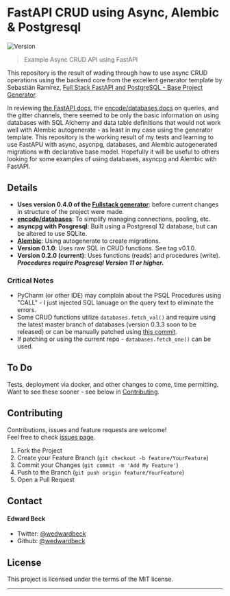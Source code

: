 # FastAPI CRUD using Async, Alembic & Postgresql

<p>
  <img alt="Version" src="https://img.shields.io/badge/version-0.2.0-blue.svg?cacheSeconds=2592000" />
</p>

> Example Async CRUD API using FastAPI

This repository is the result of wading through how to use async CRUD operations 
using the backend core from the excellent generator template by Sebastián Ramírez, 
[Full Stack FastAPI and PostgreSQL - Base Project Generator][tiangolo/fullstack].

In reviewing [the FastAPI docs][fastapidocs], the [encode/databases docs][databases-queries]
on queries, and the gitter channels, there seemed to be only the basic 
information on using databases with SQL Alchemy and data table 
definitions that would not work well with Alembic autogenerate - as least in 
my case using the generator template.  This repository is the working result
of my tests and learning to use FastAPU with async, asycnpg, databases, and Alembic 
autogenerated migrations with declarative base model.  Hopefully it will be useful 
to others looking for some examples of using databases, asyncpg and Alembic with FastAPI.

## Details

* **Uses version 0.4.0 of the [Fullstack generator][tiangolo/fullstack-v4]**: 
before current changes in structure of the project were made.
* **[encode/databases][databases-queries]**: To simplify managing connections, pooling, etc.   
* **asyncpg with Posgresql**: Built using a Postgresql 12 database, but can be altered to use SQLite.
* **[Alembic][alembic]**: Using autogenerate to create migrations. 
* **Version 0.1.0**: Uses raw SQL in CRUD functions.  See tag v0.1.0.
* **Version 0.2.0 (current)**: Uses functions (reads) and procedures (write).  ***Procedures require Posgresql Version 11 or higher.***

### Critical Notes
* PyCharm (or other IDE) may complain about the PSQL Procedures using "CALL" - I just injected SQL lanuage on the query text to eliminate the errors.  
* Some CRUD functions utilize `databases.fetch_val()` and require using the latest master branch of databases (version 0.3.3 soon to be released) or can be 
manually patched using [this commit](https://github.com/encode/databases/commit/25e65edc369f6f016fab9e4156bdbf628a107fa7).
* If patching or using the current repo - `databases.fetch_one()` can be used.  

## To Do

Tests, deployment via docker, and other changes to come, time permitting.
Want to see these sooner - see below in [Contributing][learnfast-contrib].

## Contributing

Contributions, issues and feature requests are welcome!<br />Feel free to check [issues page](https://github.com/wedwardbeck/lrnfast/issues).
1. Fork the Project
2. Create your Feature Branch (`git checkout -b feature/YourFeature`)
3. Commit your Changes (`git commit -m 'Add My Feature'`)
4. Push to the Branch (`git push origin feature/YourFeature`)
5. Open a Pull Request

## Contact

#### Edward Beck

- Twitter: [@wedwardbeck](https://twitter.com/wedwardbeck)
- Github: [@wedwardbeck](https://github.com/wedwardbeck)

## License

This project is licensed under the terms of the MIT license.

---
[tiangolo/fullstack]: https://github.com/tiangolo/full-stack-fastapi-postgresql
[tiangolo/fullstack-v4]: https://github.com/tiangolo/full-stack-fastapi-postgresql/tree/0.4.0
[fastapidocs]: https://fastapi.tiangolo.com/
[databases-queries]: https://www.encode.io/databases/database_queries/#queries
[databases]: https://www.encode.io/databases/database_queries/#queries
[alembic]: https://github.com/sqlalchemy/alembic
[learnfast]: https://github.com/wedwardbeck/lrnfast
[learnfast-contrib]: https://github.com/wedwardbeck/lrnfast#contributing
